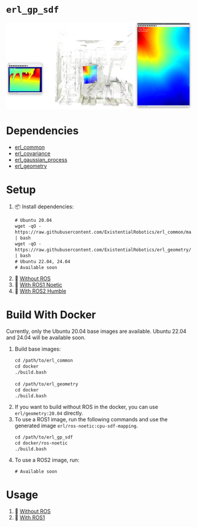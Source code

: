 `erl_gp_sdf`
=================

![](test/gtest/assets/test_gp_sdf_mapping_cow_and_lady.png)

# Dependencies

- [erl_common](https://github.com/ExistentialRobotics/erl_common)
- [erl_covariance](https://github.com/ExistentialRobotics/erl_covariance)
- [erl_gaussian_process](https://github.com/ExistentialRobotics/erl_gaussian_process)
- [erl_geometry](https://github.com/ExistentialRobotics/erl_geometry)

# Setup

1. 📦 Install dependencies:
    ```shell
    # Ubuntu 20.04
    wget -qO - https://raw.githubusercontent.com/ExistentialRobotics/erl_common/main/scripts/setup_ubuntu_20.04.bash | bash
    wget -qO - https://raw.githubusercontent.com/ExistentialRobotics/erl_geometry/main/scripts/setup_ubuntu_20.04.bash | bash
    # Ubuntu 22.04, 24.04
    # Available soon
    ```
2. 🚪 [Without ROS](docs/setup_no_ros.md)
3. 🚪 [With ROS1 Noetic](docs/setup_ros1.md)
4. 🚪 [With ROS2 Humble](docs/setup_ros2.md)

# Build With Docker

Currently, only the Ubuntu 20.04 base images are available. Ubuntu 22.04 and 24.04 will be available
soon.

1. Build base images:
    ```shell
    cd /path/to/erl_common
    cd docker
    ./build.bash
    
    cd /path/to/erl_geometry
    cd docker
    ./build.bash
    ```
2. If you want to build without ROS in the docker, you can use `erl/geometry:20.04` directly.
3. To use a ROS1 image, run the following commands and use the generated image
   `erl/ros-noetic:cpu-sdf-mapping`.
    ```shell
    cd /path/to/erl_gp_sdf
    cd docker/ros-noetic
    ./build.bash
    ```
4. To use a ROS2 image, run:
    ```shell
    # Available soon
    ```

# Usage

1. 🚪 [Without ROS](docs/usage_no_ros.md)
2. 🚪 [With ROS1](docs/usage_ros1.md)
